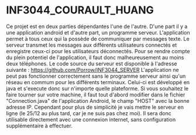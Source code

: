 # INF3044_COURAULT_HUANG

Ce projet est en deux parties dépendantes l'une de l'autre. D'une part il y a une application android
et d'autre part, un programme serveur. L'application permet à tous ceux qui la possède de communiquer par messages texte. 
Le serveur transmet les messages aux différents utilisateurs connectés et enregistre ceux-ci pour les utilisateurs déconnectés.
Pour se rendre compte du plein potentiel de l'application, il faut donc malheureusement au moins deux téléphones.
Le code source du serveur est disponible à l'adresse suivante : https://github.com/Porrow/INF3044_SERVER
L'application ne peut pas fonctionner correctement sans le programme serveur ainsi qu'un réseau en commum pour les différents terminaux. 
Celui-ci est développé en java et s'execute donc sur n'importe quelle plateforme. Si vous souhaitez le faire tourner sur votre machine, 
il faut tout d'abord modifier dans le fichier "Connection.java" de l'application Android, le champ "HOST" avec la bonne adresse IP.
Cependant pour plus de simplicité je vais mettre le serveur en ligne (le 25/12 au plus tard, car je ne suis pas chez moi). Il sera donc utilisable directement avec une connexion internet, sans configuration supplémentaire à effectuer.
